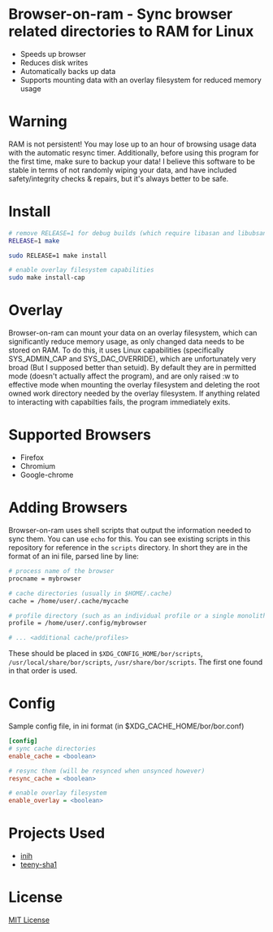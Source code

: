 # Browser-on-ram - Sync browser related directories to RAM for Linux

* Speeds up browser
* Reduces disk writes
* Automatically backs up data
* Supports mounting data with an overlay filesystem for reduced memory usage

# Warning

RAM is not persistent! You may lose up to an hour of browsing usage data with the automatic resync timer.
Additionally, before using this program for the first time, make sure to backup your data! I believe this software to
be stable in terms of not randomly wiping your data, and have included safety/integrity checks & repairs, but it's
always better to be safe.

# Install

```sh
# remove RELEASE=1 for debug builds (which require libasan and libubsan)
RELEASE=1 make

sudo RELEASE=1 make install

# enable overlay filesystem capabilities
sudo make install-cap
```

# Overlay

Browser-on-ram can mount your data on an overlay filesystem, which can significantly reduce memory usage, as only
changed data needs to be stored on RAM. To do this, it uses Linux capabilities (specifically SYS_ADMIN_CAP and
SYS_DAC_OVERRIDE), which are unfortunately very broad (But I supposed better than setuid). By default they are in permitted mode (doesn't actually affect the program), and are only raised
:w
to effective mode when mounting the overlay filesystem and deleting the root owned work directory needed by the
overlay filesystem. If anything related to interacting with capabilties fails, the program immediately exits.

# Supported Browsers

* Firefox
* Chromium
* Google-chrome

# Adding Browsers

Browser-on-ram uses shell scripts that output the information needed to sync them. You can use `echo` for this. You
can see existing scripts in this repository for reference in the `scripts` directory. In short they are in the format
of an ini file, parsed line by line:
```sh
# process name of the browser
procname = mybrowser

# cache directories (usually in $HOME/.cache)
cache = /home/user/.cache/mycache

# profile directory (such as an individual profile or a single monolithic one)
profile = /home/user/.config/mybrowser

# ... <additional cache/profiles>
```
These should be placed in `$XDG_CONFIG_HOME/bor/scripts`, `/usr/local/share/bor/scripts`, `/usr/share/bor/scripts`. The first one found in that order is
used.

# Config
Sample config file, in ini format (in $XDG_CACHE_HOME/bor/bor.conf)
```ini
[config]
# sync cache directories
enable_cache = <boolean>

# resync them (will be resynced when unsynced however)
resync_cache = <boolean>

# enable overlay filesystem
enable_overlay = <boolean>
```

# Projects Used
* [inih](https://github.com/benhoyt/inih)
* [teeny-sha1](https://github.com/CTrabant/teeny-sha1)

# License
[MIT License](LICENSE)
